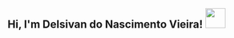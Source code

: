 <h2> Hi, I'm Delsivan do Nascimento Vieira! <img src="https://media.giphy.com/media/mGcNjsfWAjY5AEZNw6/giphy.gif" width="40"></h2>

<!--
**Delsivan/Delsivan** is a ✨ _special_ ✨ repository because its `README.md` (this file) appears on your GitHub profile.

Here are some ideas to get you started:

- 🔭 I’m currently working on ...
- 🌱 I’m currently learning ...
- 👯 I’m looking to collaborate on ...
- 🤔 I’m looking for help with ...
- 💬 Ask me about ...
- 📫 How to reach me: ...
- 😄 Pronouns: ...
- ⚡ Fun fact: ...
-->
